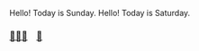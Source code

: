 
Hello! Today is Sunday.
Hello! Today is Saturday.
### [👩🏻‍💻](https://luminaire-dev.github.io/resume/) &nbsp;&nbsp; [🎹](https://www.youtube.com/user/NlNTEND0/videos) 
